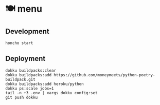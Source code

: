 # 🍽️ menu

## Development

```
honcho start

```

## Deployment

```
dokku buildpacks:clear
dokku buildpacks:add https://github.com/moneymeets/python-poetry-buildpack.git
dokku buildpacks:add heroku/python
dokku ps:scale jobs=1
tail -n +3 .env | xargs dokku config:set
git push dokku
```
